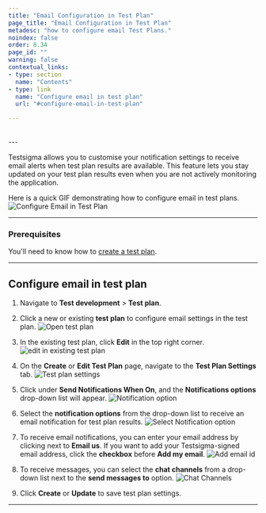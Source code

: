 ```yaml
---
title: "Email Configuration in Test Plan"
page_title: "Email Configuration in Test Plan"
metadesc: "how to configure email Test Plans."
noindex: false
order: 8.34
page_id: ""
warning: false
contextual_links:
- type: section
  name: "Contents" 
- type: link
  name: "Configure email in test plan"
  url: "#configure-email-in-test-plan"

---
```

<br>
---

Testsigma allows you to customise your notification settings to receive email alerts when test plan results are available. This feature lets you stay updated on your test plan results even when you are not actively monitoring the application.

Here is a quick GIF demonstrating how to configure email in test plans.
![Configure Email in Test Plan](https://s3.amazonaws.com/static-docs.testsigma.com/new_images/projects/overview/configureemail_tp.gif)

---

### **Prerequisites**

You'll need to know how to [create a test plan](https://testsigma.com/docs/test-management/test-plans/overview/#steps-to-create-a-test-plan).

---

## **Configure email in test plan**

1. Navigate to **Test development** > **Test plan**.

2. Click a new or existing **test plan** to configure email settings in the test plan.
![Open test plan](https://s3.amazonaws.com/static-docs.testsigma.com/new_images/projects/overview/testplan_hp.png)

3. In the existing test plan, click **Edit** in the top right corner.
![edit in existing test plan](https://s3.amazonaws.com/static-docs.testsigma.com/new_images/projects/overview/testplan_edit.png)

4. On the **Create** or **Edit Test Plan** page, navigate to the **Test Plan Settings** tab.
![Test plan settings](https://s3.amazonaws.com/static-docs.testsigma.com/new_images/projects/overview/emailconfige_tp.png)

5. Click under **Send Notifications When On**, and the **Notifications options** drop-down list will appear.
![Notification option](https://s3.amazonaws.com/static-docs.testsigma.com/new_images/projects/overview/notification_tp.png)

6. Select the **notification options** from the drop-down list to receive an email notification for test plan results.
![Select Notification option](https://s3.amazonaws.com/static-docs.testsigma.com/new_images/projects/overview/notificationchoosed_tp.png)

7. To receive email notifications, you can enter your email address by clicking next to **Email us**. If you want to add your Testsigma-signed email address, click the **checkbox** before **Add my email**.
![Add email id](https://s3.amazonaws.com/static-docs.testsigma.com/new_images/projects/overview/email_tp.png)

8. To receive messages, you can select the **chat channels** from a drop-down list next to the **send messages to** option.
![Chat Channels](https://s3.amazonaws.com/static-docs.testsigma.com/new_images/projects/overview/chat_tp.png)

9. Click **Create** or **Update** to save test plan settings.


---